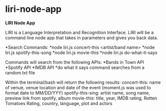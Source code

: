 # liri-node-app
**LIRI Node App**

LIRI is a Language Interpretation and Recognition Interface. LIRI will be a command line node app that takes in parameters and gives you back data.

*Search Commands:
*node  liri.js  concert-this  <artist/band name>
*node  liri.js  spotify-this-song  <song title>
*node  liri.js  movie-this  <movie title>
*node  liri.js  do-what-it-says

Commands will search from the following APIs:
*Bands in Town API
*Spotify API
*IMDB API
*do what it says command searches from a random.txt file

Within the terminal/bash will return the following results:
concert-this: name of venue, venue location and date of the event (moment.js was used to format date to MM/DD/YYY)
spotify-this-sing: artist name, song name, preview link from spotify, album
movie-this: title, year, IMDB rating, Rotten Tomatoes Rating, country, language, plot and actors





